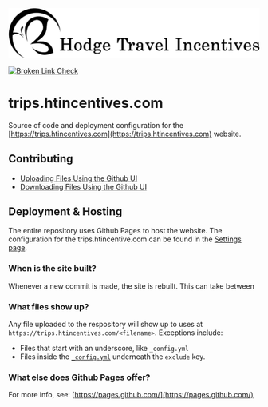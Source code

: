 ![Hodge Travel Incentives Logo](./_doc/img/htincentives-logo.png)

[![Broken Link Check](https://github.com/htincentives/trips.htincentives.com/actions/workflows/broken-link-checker.yaml/badge.svg)](https://github.com/htincentives/trips.htincentives.com/actions/workflows/broken-link-checker.yaml)

# trips.htincentives.com

Source of code and deployment configuration for the [https://trips.htincentives.com](https://trips.htincentives.com) website.

## Contributing

* [Uploading Files Using the Github UI](./_doc/UPLOADING_FILES.md)
* [Downloading Files Using the Github UI](./_doc/DOWNLOADING_FILES_FILES.md)

## Deployment & Hosting

The entire repository uses Github Pages to host the website.  The configuration for the trips.htincentive.com can be found in the [Settings page](https://github.com/htincentives/trips.htincentives.com/settings/pages).

### When is the site built?

Whenever a new commit is made, the site is rebuilt. This can take between

### What files show up?

Any file uploaded to the respository will show up to uses at `https://trips.htincentives.com/<filename>`. Exceptions include:

* Files that start with an underscore, like `_config.yml`
* Files inside the [`_config.yml`](./_config.yml) underneath the `exclude` key.

### What else does Github Pages offer?

For more info, see: [https://pages.github.com/](https://pages.github.com/)
